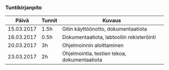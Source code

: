 ### Tuntikirjanpito
Päivä | Tunnit | Kuvaus
--------------- | ----- | ------
15.03.2017 | 1.5h | Gitin käyttöönotto, dokumentaatiota
16.03.2017 | 0.5h | Dokumentaatiota, labtooliin rekisteröinti
20.03.2017 | 3h | Ohjelmoinnin aloittaminen
23.03.2017 | 2h | Ohjelmointia, testien tekoa, dokumentaatiota
